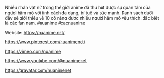 <p>Nhiều nh&acirc;n vật nữ trong thế giới anime đ&atilde; thu h&uacute;t được sự quan t&acirc;m của người h&acirc;m mộ với t&iacute;nh c&aacute;ch đa dạng, tr&iacute; tuệ v&agrave; sức mạnh. Danh s&aacute;ch dưới đ&acirc;y sẽ giới thiệu về 10 c&ocirc; n&agrave;ng được nhiều người h&acirc;m mộ y&ecirc;u th&iacute;ch, đặc biệt l&agrave; c&aacute;c fan nam. #nuanime #cacnuanime</p>
<p>Website: <a href="https://nuanime.net/">https://nuanime.net/</a></p>
<p><a href="https://www.pinterest.com/nuanimenet/">https://www.pinterest.com/nuanimenet/</a></p>
<p><a href="https://vimeo.com/nuanime">https://vimeo.com/nuanime</a></p>
<p><a href="https://www.youtube.com/@nuanimenet">https://www.youtube.com/@nuanimenet</a></p>
<p><a href="https://gravatar.com/nuanimenet">https://gravatar.com/nuanimenet</a></p>
